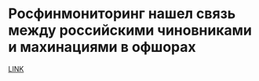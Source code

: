 # Росфинмониторинг нашел связь между российскими чиновниками и махинациями в офшорах



[LINK](https://varlamov.ru/2895181.html)